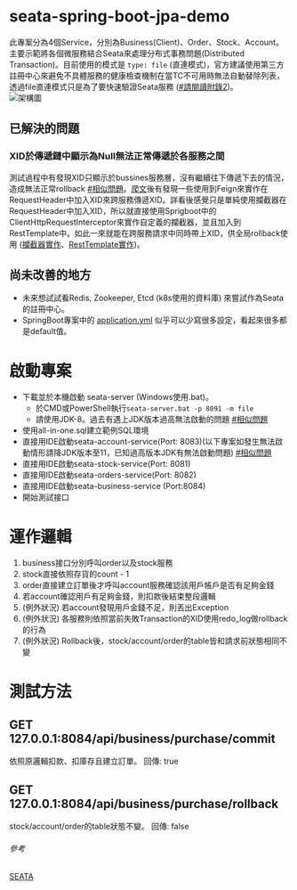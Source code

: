 # seata-spring-boot-jpa-demo
此專案分為4個Service，分別為Business(Client)、Order、Stock、Account。主要示範將各個微服務結合Seata來處理分布式事務問題(Distributed Transaction)。目前使用的模式是 ```type: file``` (直連模式)，官方建議使用第三方註冊中心來避免不具體服務的健康檢查機制在當TC不可用時無法自動替除列表，透過file直連模式只是為了要快速驗證Seata服務 ([#請閱讀附錄2](https://seata.io/zh-cn/docs/user/configurations.html))。  
![架構圖](https://user-images.githubusercontent.com/68344696/145942191-7a2d469f-94c8-4cd2-8c7e-46ad75683636.png)

## 已解決的問題
### XID於傳遞鏈中顯示為Null無法正常傳遞於各服務之間
測試過程中有發現XID只顯示於bussines服務層，沒有繼續往下傳遞下去的情況，造成無法正常rollback [#相似問題](https://github.com/seata/seata-samples/issues/106)。[爬文](https://blog.csdn.net/qq_31189355/article/details/119186140?ops_request_misc=%257B%2522request%255Fid%2522%253A%2522164568248916780271978902%2522%252C%2522scm%2522%253A%252220140713.130102334.pc%255Fall.%2522%257D&request_id=164568248916780271978902&biz_id=0&utm_medium=distribute.pc_search_result.none-task-blog-2~all~first_rank_ecpm_v1~rank_v31_ecpm-6-119186140.pc_search_result_control_group&utm_term=xid+null)後有發現一些使用到Feign來實作在RequestHeader中加入XID來跨服務傳遞XID。詳看後感覺只是單純使用攔截器在RequestHeader中加入XID，所以就直接使用Sprigboot中的ClientHttpRequestInterceptor來實作自定義的攔截器，並且加入到RestTemplate中。如此一來就能在跨服務請求中同時帶上XID，供全局rollback使用 ([攔截器實作](https://github.com/Raaaaaaaay86/seata-spring-boot-jpa-demo/blob/master/seata-business-service/src/main/java/com/example/seatabusinessservice/config/XidRequestInterceptor.java)、[RestTemplate實作](https://github.com/Raaaaaaaay86/seata-spring-boot-jpa-demo/blob/master/seata-business-service/src/main/java/com/example/seatabusinessservice/config/RestTemplateConfig.java))。

## 尚未改善的地方
- 未來想試試看Redis, Zookeeper, Etcd (k8s使用的資料庫) 來嘗試作為Seata的註冊中心。
- SpringBoot專案中的 [application.yml](https://github.com/Raaaaaaaay86/seata-spring-boot-jpa-demo/blob/master/seata-account-service/src/main/resources/application.yml) 似乎可以少寫很多設定，看起來很多都是default值。

# 啟動專案
- 下載並於本機啟動 seata-server (Windows使用.bat)。
  - 於CMD或PowerShell執行```seata-server.bat -p 8091 -m file```
  - 請使用JDK-8。過去有遇上JDK版本過高無法啟動的問題 [#相似問題](https://www.cxyzjd.com/article/weixin_48232225/109351472)
- 使用all-in-one.sql建立範例SQL環境
- 直接用IDE啟動seata-account-service(Port: 8083)(以下專案如發生無法啟動情形請降JDK版本至11，已知過高版本JDK有無法啟動問題) [#相似問題](https://www.itread01.com/content/1544500812.html)
- 直接用IDE啟動seata-stock-service(Port: 8081)
- 直接用IDE啟動seata-orders-service(Port: 8082)
- 直接用IDE啟動seata-business-service (Port:8084)
- 開始測試接口

# 運作邏輯
1. business接口分別呼叫order以及stock服務
2. stock直接依照存貨的count - 1
3. order直接建立訂單後才呼叫account服務確認該用戶帳戶是否有足夠金錢
4. 若account確認用戶有足夠金錢，則扣款後結束整段邏輯
5. (例外狀況) 若account發現用戶金錢不足，則丟出Exception
6. (例外狀況) 各服務則依照當前失敗Transaction的XID使用redo_log做rollback的行為
7. (例外狀況) Rollback後，stock/account/order的table皆和請求前狀態相同不變

# 測試方法

## GET 127.0.0.1:8084/api/business/purchase/commit
依照原邏輯扣款、扣庫存且建立訂單。
回傳: true

## GET 127.0.0.1:8084/api/business/purchase/rollback
stock/account/order的table狀態不變。
回傳: false

###### 參考
[SEATA](https://seata.io/zh-cn/index.html)
